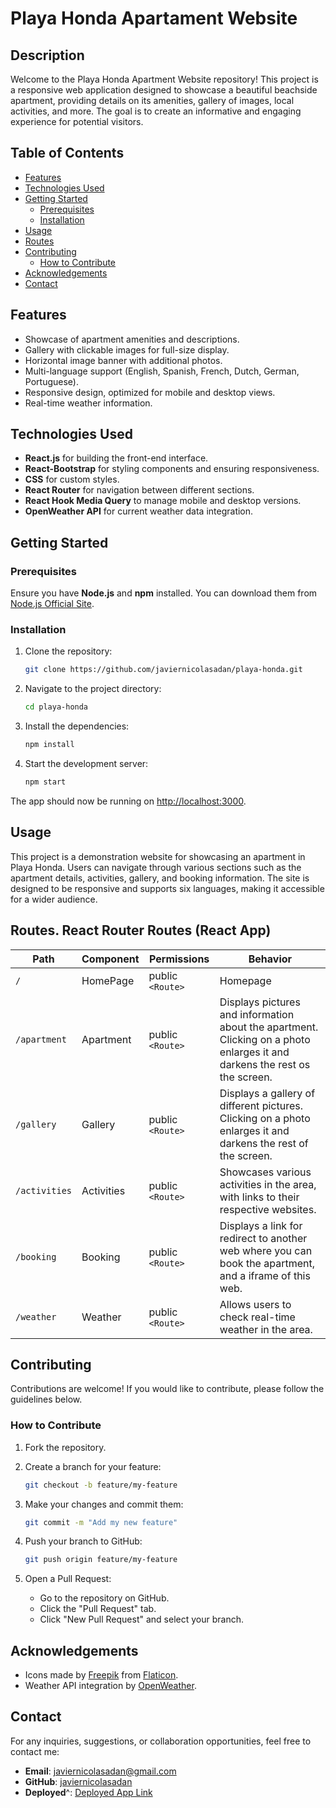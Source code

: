 # Playa Honda Apartament Website


## Description

Welcome to the Playa Honda Apartment Website repository! This project is a responsive web application designed to showcase a beautiful beachside apartment, providing details on its amenities, gallery of images, local activities, and more. The goal is to create an informative and engaging experience for potential visitors.

## Table of Contents

- [Features](#features)
- [Technologies Used](#technologies-used)
- [Getting Started](#getting-started)
  - [Prerequisites](#prerequisites)
  - [Installation](#installation)
- [Usage](#usage)
- [Routes](#routes)
- [Contributing](#contributing)
  - [How to Contribute](#how-to-contribute)
- [Acknowledgements](#acknowledgements)
- [Contact](#contact)

## Features

- Showcase of apartment amenities and descriptions.
- Gallery with clickable images for full-size display.
- Horizontal image banner with additional photos.
- Multi-language support (English, Spanish, French, Dutch, German, Portuguese).
- Responsive design, optimized for mobile and desktop views.
- Real-time weather information.

## Technologies Used

- **React.js** for building the front-end interface.
- **React-Bootstrap** for styling components and ensuring responsiveness.
- **CSS** for custom styles.
- **React Router** for navigation between different sections.
- **React Hook Media Query** to manage mobile and desktop versions.
- **OpenWeather API** for current weather data integration.

## Getting Started

### Prerequisites

Ensure you have **Node.js** and **npm** installed. You can download them from [Node.js Official Site](https://nodejs.org/).

### Installation

1. Clone the repository:

   ```sh
   git clone https://github.com/javiernicolasadan/playa-honda.git
   ```

2. Navigate to the project directory:

   ```sh
   cd playa-honda
   ```

3. Install the dependencies:

   ```sh
   npm install
   ```

4. Start the development server:

   ```sh
   npm start
   ```

The app should now be running on [http://localhost:3000](http://localhost:3000).

## Usage

This project is a demonstration website for showcasing an apartment in Playa Honda. Users can navigate through various sections such as the apartment details, activities, gallery, and booking information. The site is designed to be responsive and supports six languages, making it accessible for a wider audience.

## Routes. React Router Routes (React App)

| Path                    | Component           | Permissions                | Behavior                                                      |
| ----------------------- | ------------------- | -------------------------- | ------------------------------------------------------------- |
| `/`                     | HomePage            | public `<Route>`           | Homepage                                                     |
|`/apartment`             | Apartment            | public `<Route>`          | Displays pictures and information about the apartment. Clicking on a photo enlarges it and darkens the rest os the screen. 
| `/gallery`               | Gallery              | public `<Route>`           | Displays a gallery of different pictures. Clicking on a photo enlarges it and darkens the rest of the screen.    |
| `/activities`                | Activities               | public `<Route>`           | Showcases various activities in the area, with links to their respective websites.   |
| `/booking`              | Booking             | public `<Route>` | Displays a link for redirect to another web where you can book the apartment, and a iframe of this web.                  |
| `/weather`             | Weather            | public `<Route>` | Allows users to check real-time weather in the area.                                       |

## Contributing

Contributions are welcome! If you would like to contribute, please follow the guidelines below.

### How to Contribute

1. Fork the repository.
2. Create a branch for your feature:

   ```sh
   git checkout -b feature/my-feature
   ```

3. Make your changes and commit them:

   ```sh
   git commit -m "Add my new feature"
   ```

4. Push your branch to GitHub:

   ```sh
   git push origin feature/my-feature
   ```

5. Open a Pull Request:

   - Go to the repository on GitHub.
   - Click the "Pull Request" tab.
   - Click "New Pull Request" and select your branch.
  
## Acknowledgements

- Icons made by [Freepik](https://www.flaticon.com/authors/freepik) from [Flaticon](https://www.flaticon.com/).
- Weather API integration by [OpenWeather](https://openweathermap.org/).

## Contact

For any inquiries, suggestions, or collaboration opportunities, feel free to contact me:

- **Email**: [javiernicolasadan@gmail.com](mailto:javiernicolasadan@gmail.com)
- **GitHub**: [javiernicolasadan](https://github.com/javiernicolasadan)
- **Deployed**^: [Deployed App Link](https://playa-honda.vercel.app/) 











